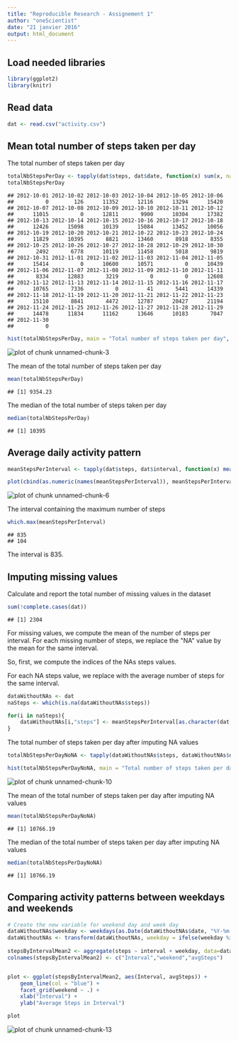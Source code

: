 ```yaml
---
title: "Reproducible Research - Assignement 1"
author: "oneScientist"
date: "21 janvier 2016"
output: html_document
---
```


## Load needed libraries


```r
library(ggplot2)
library(knitr)
```

## Read data


```r
dat <- read.csv("activity.csv")
```


## Mean total number of steps taken per day

The total number of steps taken per day


```r
totalNbStepsPerDay <- tapply(dat$steps, dat$date, function(x) sum(x, na.rm = TRUE))
totalNbStepsPerDay
```

```
## 2012-10-01 2012-10-02 2012-10-03 2012-10-04 2012-10-05 2012-10-06 
##          0        126      11352      12116      13294      15420 
## 2012-10-07 2012-10-08 2012-10-09 2012-10-10 2012-10-11 2012-10-12 
##      11015          0      12811       9900      10304      17382 
## 2012-10-13 2012-10-14 2012-10-15 2012-10-16 2012-10-17 2012-10-18 
##      12426      15098      10139      15084      13452      10056 
## 2012-10-19 2012-10-20 2012-10-21 2012-10-22 2012-10-23 2012-10-24 
##      11829      10395       8821      13460       8918       8355 
## 2012-10-25 2012-10-26 2012-10-27 2012-10-28 2012-10-29 2012-10-30 
##       2492       6778      10119      11458       5018       9819 
## 2012-10-31 2012-11-01 2012-11-02 2012-11-03 2012-11-04 2012-11-05 
##      15414          0      10600      10571          0      10439 
## 2012-11-06 2012-11-07 2012-11-08 2012-11-09 2012-11-10 2012-11-11 
##       8334      12883       3219          0          0      12608 
## 2012-11-12 2012-11-13 2012-11-14 2012-11-15 2012-11-16 2012-11-17 
##      10765       7336          0         41       5441      14339 
## 2012-11-18 2012-11-19 2012-11-20 2012-11-21 2012-11-22 2012-11-23 
##      15110       8841       4472      12787      20427      21194 
## 2012-11-24 2012-11-25 2012-11-26 2012-11-27 2012-11-28 2012-11-29 
##      14478      11834      11162      13646      10183       7047 
## 2012-11-30 
##          0
```

```r
hist(totalNbStepsPerDay, main = "Total number of steps taken per day", xlab = "Number of steps", col = "green")
```

![plot of chunk unnamed-chunk-3](figure/unnamed-chunk-3-1.png) 

The mean of the total number of steps taken per day


```r
mean(totalNbStepsPerDay)
```

```
## [1] 9354.23
```


The median of the total number of steps taken per day


```r
median(totalNbStepsPerDay)
```

```
## [1] 10395
```

## Average daily activity pattern


```r
meanStepsPerInterval <- tapply(dat$steps, dat$interval, function(x) mean(x, na.rm = TRUE))

plot(cbind(as.numeric(names(meanStepsPerInterval)), meanStepsPerInterval), type = "l", main = "Mean of steps per interval taken all days", xlab = "Intervals", ylab = "Mean of steps per interval")
```

![plot of chunk unnamed-chunk-6](figure/unnamed-chunk-6-1.png) 

The interval containing the maximum number of steps 


```r
which.max(meanStepsPerInterval)
```

```
## 835 
## 104
```

The interval is 835.


## Imputing missing values

Calculate and report the total number of missing values in the dataset


```r
sum(!complete.cases(dat))
```

```
## [1] 2304
```

For missing values, we compute the mean of the number of steps per interval.
For each missing number of steps, we replace the "NA" value by the mean for the same interval.

So, first, we compute the indices of the NAs steps values.

For each NA steps value, we replace with the average number of steps for the same interval. 


```r
dataWithoutNAs <- dat
naSteps <- which(is.na(dataWithoutNAs$steps))

for(i in naSteps){
    dataWithoutNAs[i,"steps"] <- meanStepsPerInterval[as.character(dat[i,"interval"])]
}
```


The total number of steps taken per day after imputing NA values


```r
totalNbStepsPerDayNoNA <- tapply(dataWithoutNAs$steps, dataWithoutNAs$date, function(x) sum(x, na.rm = TRUE))

hist(totalNbStepsPerDayNoNA, main = "Total number of steps taken per day after imputing NAs values", xlab = "Number of steps", col = "green")
```

![plot of chunk unnamed-chunk-10](figure/unnamed-chunk-10-1.png) 

The mean of the total number of steps taken per day after imputing NA values


```r
mean(totalNbStepsPerDayNoNA)
```

```
## [1] 10766.19
```


The median of the total number of steps taken per day after imputing NA values


```r
median(totalNbStepsPerDayNoNA)
```

```
## [1] 10766.19
```


## Comparing activity patterns between weekdays and weekends



```r
# Create the new variable for weekend day and week day
dataWithoutNAs$weekday <- weekdays(as.Date(dataWithoutNAs$date, "%Y-%m-%d"))
dataWithoutNAs <- transform(dataWithoutNAs, weekday = ifelse(weekday %in% c("samedi", "dimanche", "saturday", "sunday"), "weekend", "weekday"))
   
stepsByIntervalMean2 <- aggregate(steps ~ interval + weekday, data=dataWithoutNAs, mean)
colnames(stepsByIntervalMean2) <- c("Interval","weekend","avgSteps")


plot <- ggplot(stepsByIntervalMean2, aes(Interval, avgSteps)) + 
    geom_line(col = "blue") + 
    facet_grid(weekend ~ .) +
    xlab("Interval") + 
    ylab("Average Steps in Interval")

plot
```

![plot of chunk unnamed-chunk-13](figure/unnamed-chunk-13-1.png) 
